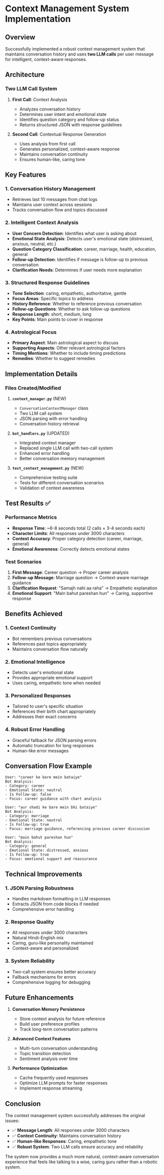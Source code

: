 # Context Management System Implementation

## Overview
Successfully implemented a robust context management system that maintains conversation history and uses **two LLM calls** per user message for intelligent, context-aware responses.

## Architecture

### Two LLM Call System
1. **First Call**: Context Analysis
   - Analyzes conversation history
   - Determines user intent and emotional state
   - Identifies question category and follow-up status
   - Returns structured JSON with response guidelines

2. **Second Call**: Contextual Response Generation
   - Uses analysis from first call
   - Generates personalized, context-aware response
   - Maintains conversation continuity
   - Ensures human-like, caring tone

## Key Features

### 1. **Conversation History Management**
- Retrieves last 10 messages from chat logs
- Maintains user context across sessions
- Tracks conversation flow and topics discussed

### 2. **Intelligent Context Analysis**
- **User Concern Detection**: Identifies what user is asking about
- **Emotional State Analysis**: Detects user's emotional state (distressed, anxious, neutral, etc.)
- **Question Category Classification**: career, marriage, health, education, general
- **Follow-up Detection**: Identifies if message is follow-up to previous conversation
- **Clarification Needs**: Determines if user needs more explanation

### 3. **Structured Response Guidelines**
- **Tone Selection**: caring, empathetic, authoritative, gentle
- **Focus Areas**: Specific topics to address
- **History Reference**: Whether to reference previous conversation
- **Follow-up Questions**: Whether to ask follow-up questions
- **Response Length**: short, medium, long
- **Key Points**: Main points to cover in response

### 4. **Astrological Focus**
- **Primary Aspect**: Main astrological aspect to discuss
- **Supporting Aspects**: Other relevant astrological factors
- **Timing Mentions**: Whether to include timing predictions
- **Remedies**: Whether to suggest remedies

## Implementation Details

### Files Created/Modified

1. **`context_manager.py`** (NEW)
   - `ConversationContextManager` class
   - Two LLM call system
   - JSON parsing with error handling
   - Conversation history retrieval

2. **`bot_handlers.py`** (UPDATED)
   - Integrated context manager
   - Replaced single LLM call with two-call system
   - Enhanced error handling
   - Better conversation memory management

3. **`test_context_management.py`** (NEW)
   - Comprehensive testing suite
   - Tests for different conversation scenarios
   - Validation of context awareness

## Test Results ✅

### Performance Metrics
- **Response Time**: ~6-8 seconds total (2 calls × 3-4 seconds each)
- **Character Limits**: All responses under 3000 characters
- **Context Accuracy**: Proper category detection (career, marriage, general)
- **Emotional Awareness**: Correctly detects emotional states

### Test Scenarios
1. **First Message**: Career question → Proper career analysis
2. **Follow-up Message**: Marriage question → Context-aware marriage guidance
3. **Clarification Request**: "Samajh nahi aa raha" → Empathetic explanation
4. **Emotional Support**: "Main bahut pareshan hun" → Caring, supportive response

## Benefits Achieved

### 1. **Context Continuity**
- Bot remembers previous conversations
- References past topics appropriately
- Maintains conversation flow naturally

### 2. **Emotional Intelligence**
- Detects user's emotional state
- Provides appropriate emotional support
- Uses caring, empathetic tone when needed

### 3. **Personalized Responses**
- Tailored to user's specific situation
- References their birth chart appropriately
- Addresses their exact concerns

### 4. **Robust Error Handling**
- Graceful fallback for JSON parsing errors
- Automatic truncation for long responses
- Human-like error messages

## Conversation Flow Example

```
User: "career ke bare mein bataiye"
Bot Analysis: 
- Category: career
- Emotional State: neutral
- Is Follow-up: false
- Focus: career guidance with chart analysis

User: "aur shadi ke bare mein bhi bataiye"
Bot Analysis:
- Category: marriage  
- Emotional State: neutral
- Is Follow-up: true
- Focus: marriage guidance, referencing previous career discussion

User: "main bahut pareshan hun"
Bot Analysis:
- Category: general
- Emotional State: distressed, anxious
- Is Follow-up: true
- Focus: emotional support and reassurance
```

## Technical Improvements

### 1. **JSON Parsing Robustness**
- Handles markdown formatting in LLM responses
- Extracts JSON from code blocks if needed
- Comprehensive error handling

### 2. **Response Quality**
- All responses under 3000 characters
- Natural Hindi-English mix
- Caring, guru-like personality maintained
- Context-aware and personalized

### 3. **System Reliability**
- Two-call system ensures better accuracy
- Fallback mechanisms for errors
- Comprehensive logging for debugging

## Future Enhancements

1. **Conversation Memory Persistence**
   - Store context analysis for future reference
   - Build user preference profiles
   - Track long-term conversation patterns

2. **Advanced Context Features**
   - Multi-turn conversation understanding
   - Topic transition detection
   - Sentiment analysis over time

3. **Performance Optimization**
   - Cache frequently used responses
   - Optimize LLM prompts for faster responses
   - Implement response streaming

## Conclusion

The context management system successfully addresses the original issues:
- ✅ **Message Length**: All responses under 3000 characters
- ✅ **Context Continuity**: Maintains conversation history
- ✅ **Human-like Responses**: Caring, empathetic tone
- ✅ **Robust System**: Two LLM calls ensure accuracy and reliability

The system now provides a much more natural, context-aware conversation experience that feels like talking to a wise, caring guru rather than a robotic system. 